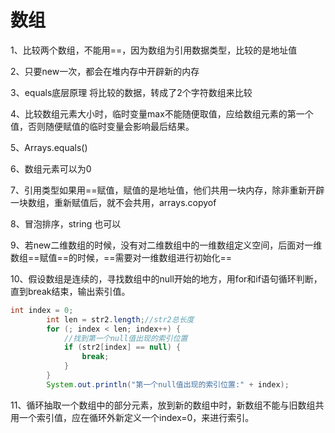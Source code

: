 # 数组

1、比较两个数组，不能用==，因为数组为引用数据类型，比较的是地址值

2、只要new一次，都会在堆内存中开辟新的内存

3、equals底层原理 将比较的数据，转成了2个字符数组来比较

4、比较数组元素大小时，临时变量max不能随便取值，应给数组元素的第一个值，否则随便赋值的临时变量会影响最后结果。

5、Arrays.equals()

6、数组元素可以为0

7、引用类型如果用==赋值，赋值的是地址值，他们共用一块内存，除非重新开辟一块数组，重新赋值后，就不会共用，arrays.copyof

8、冒泡排序，string 也可以

9、若new二维数组的时候，没有对二维数组中的一维数组定义空间，后面对一维数组==赋值==的时候，==需要对一维数组进行初始化==

10、假设数组是连续的，寻找数组中的null开始的地方，用for和if语句循环判断，直到break结束，输出索引值。

```java
int index = 0;
        int len = str2.length;//str2总长度
        for (; index < len; index++) {
            //找到第一个null值出现的索引位置
            if (str2[index] == null) {
                break;
            }
        }
        System.out.println("第一个null值出现的索引位置:" + index);
```

11、循环抽取一个数组中的部分元素，放到新的数组中时，新数组不能与旧数组共用一个索引值，应在循环外新定义一个index=0，来进行索引。

